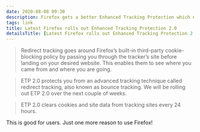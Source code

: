 ```yaml
---
date: 2020-08-08 09:30
description: Firefox gets a better Enhanced Tracking Protection which now also blocks redirect trackers
tags: link
title: Latest Firefox rolls out Enhanced Tracking Protection 2.0
detailsTitle: [Latest Firefox rolls out Enhanced Tracking Protection 2.0](https://blog.mozilla.org/blog/2020/08/04/latest-firefox-rolls-out-enhanced-tracking-protection-2-0-blocking-redirect-trackers-by-default/)
---
```


> Redirect tracking goes around Firefox’s built-in third-party cookie-blocking policy by passing you through the tracker’s site before landing on your desired website. This enables them to see where you came from and where you are going.

> ETP 2.0 protects you from an advanced tracking technique called redirect tracking, also known as bounce tracking. We will be rolling out ETP 2.0 over the next couple of weeks.

> ETP 2.0 clears cookies and site data from tracking sites every 24 hours.


This is good for users. Just one more reason to use Firefox!
